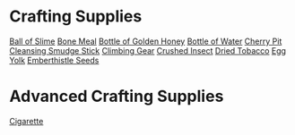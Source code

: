 <!-- TITLE: Crafting -->
<!-- SUBTITLE: General crafty things that might not require particularly talented hands -->

# Crafting Supplies

[Ball of Slime](ball-of-slime)
[Bone Meal](bone-meal)
[Bottle of Golden Honey](bottle-of-golden-honey)
[Bottle of Water](bottle-of-water)
[Cherry Pit](cherry-pit)
[Cleansing Smudge Stick](cleansing-smudge-stick)
[Climbing Gear](climbing-gear)
[Crushed Insect](crushed-insect)
[Dried Tobacco](dried-tobacco)
[Egg Yolk](egg-yolk)
[Emberthistle Seeds](emberthistle-seeds)




# Advanced Crafting Supplies

[Cigarette](cigarette)